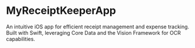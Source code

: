 # MyReceiptKeeperApp
An intuitive iOS app for efficient receipt management and expense tracking. Built with Swift, leveraging Core Data and the Vision Framework for OCR capabilities.
